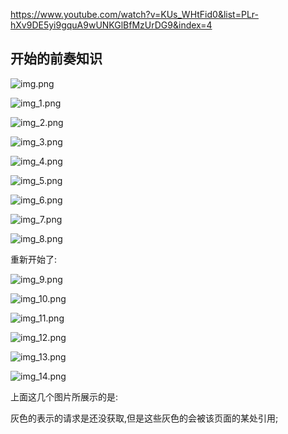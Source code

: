 
https://www.youtube.com/watch?v=KUs_WHtFid0&list=PLr-hXv9DE5yi9gquA9wUNKGlBfMzUrDG9&index=4

## 开始的前奏知识
![img.png](img.png)



![img_1.png](img_1.png)


![img_2.png](img_2.png)


![img_3.png](img_3.png)


![img_4.png](img_4.png)



![img_5.png](img_5.png)

![img_6.png](img_6.png)

![img_7.png](img_7.png)

![img_8.png](img_8.png)


重新开始了:

![img_9.png](img_9.png)

![img_10.png](img_10.png)

![img_11.png](img_11.png)

![img_12.png](img_12.png)


![img_13.png](img_13.png)

![img_14.png](img_14.png)

上面这几个图片所展示的是:

灰色的表示的请求是还没获取,但是这些灰色的会被该页面的某处引用;









